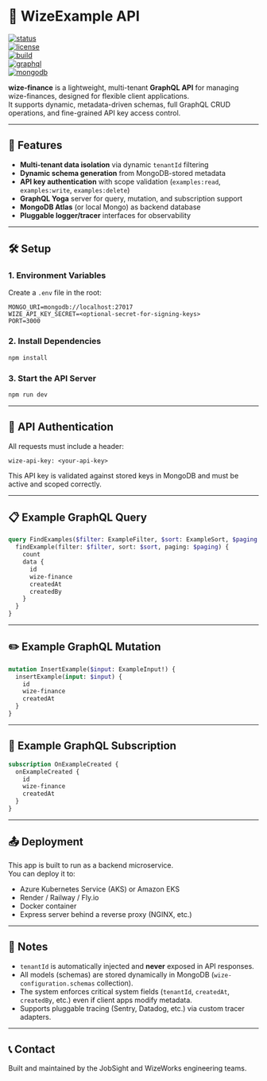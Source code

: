 # 📘 WizeExample API

[![status](https://img.shields.io/badge/status-active-brightgreen)](https://github.com/wizeworks/wize-wize-finance)  
[![license](https://img.shields.io/badge/license-MIT-blue.svg)](LICENSE)  
[![build](https://img.shields.io/badge/build-passing-success)]()  
[![graphql](https://img.shields.io/badge/graphql-supported-ff69b4.svg)]()  
[![mongodb](https://img.shields.io/badge/mongodb-integrated-4db33d.svg)]()

**wize-finance** is a lightweight, multi-tenant **GraphQL API** for managing wize-finances, designed for flexible client applications.  
It supports dynamic, metadata-driven schemas, full GraphQL CRUD operations, and fine-grained API key access control.

---

## 🚀 Features
- **Multi-tenant data isolation** via dynamic `tenantId` filtering
- **Dynamic schema generation** from MongoDB-stored metadata
- **API key authentication** with scope validation (`examples:read`, `examples:write`, `examples:delete`)
- **GraphQL Yoga** server for query, mutation, and subscription support
- **MongoDB Atlas** (or local Mongo) as backend database
- **Pluggable logger/tracer** interfaces for observability

---

## 🛠 Setup

### 1. Environment Variables
Create a `.env` file in the root:

```env
MONGO_URI=mongodb://localhost:27017
WIZE_API_KEY_SECRET=<optional-secret-for-signing-keys>
PORT=3000
```

### 2. Install Dependencies
```bash
npm install
```

### 3. Start the API Server
```bash
npm run dev
```

---

## 🔑 API Authentication
All requests must include a header:

```http
wize-api-key: <your-api-key>
```

This API key is validated against stored keys in MongoDB and must be active and scoped correctly.

---

## 📋 Example GraphQL Query
```graphql
query FindExamples($filter: ExampleFilter, $sort: ExampleSort, $paging: PagingInput) {
  findExample(filter: $filter, sort: $sort, paging: $paging) {
    count
    data {
      id
      wize-finance
      createdAt
      createdBy
    }
  }
}
```

---

## ✏️ Example GraphQL Mutation
```graphql
mutation InsertExample($input: ExampleInput!) {
  insertExample(input: $input) {
    id
    wize-finance
    createdAt
  }
}
```

---

## 🔄 Example GraphQL Subscription
```graphql
subscription OnExampleCreated {
  onExampleCreated {
    id
    wize-finance
    createdAt
  }
}
```

---

## 📤 Deployment
This app is built to run as a backend microservice.  
You can deploy it to:
- Azure Kubernetes Service (AKS) or Amazon EKS
- Render / Railway / Fly.io
- Docker container
- Express server behind a reverse proxy (NGINX, etc.)

---

## 🧩 Notes
- `tenantId` is automatically injected and **never** exposed in API responses.
- All models (schemas) are stored dynamically in MongoDB (`wize-configuration.schemas` collection).
- The system enforces critical system fields (`tenantId`, `createdAt`, `createdBy`, etc.) even if client apps modify metadata.
- Supports pluggable tracing (Sentry, Datadog, etc.) via custom tracer adapters.

---

## 📞 Contact
Built and maintained by the JobSight and WizeWorks engineering teams.
